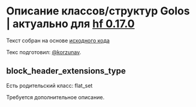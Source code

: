 # Описание классов/структур Golos | актуально для [hf 0.17.0](https://github.com/GolosChain/golos/releases/tag/v0.17.0)
Текст собран на основе [исходного кода](https://github.com/GolosChain/golos/tree/master/libraries/protocol/include/golos/protocol/base.hpp)

Текс подготовил: [@korzunav](https://golos.io/@korzunav).

## block_header_extensions_type

Есть родительский класс: flat_set

Требуется дополнительное описание.
